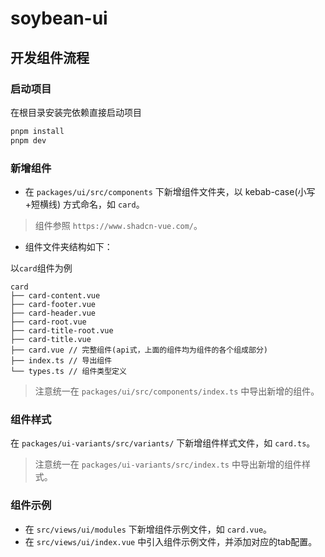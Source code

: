 # soybean-ui

## 开发组件流程

### 启动项目

在根目录安装完依赖直接启动项目
```bash
pnpm install
pnpm dev
```

### 新增组件

- 在 `packages/ui/src/components` 下新增组件文件夹，以 kebab-case(小写+短横线) 方式命名，如 `card`。
> 组件参照 `https://www.shadcn-vue.com/`。

- 组件文件夹结构如下：

以`card`组件为例

```
card
├── card-content.vue
├── card-footer.vue
├── card-header.vue
├── card-root.vue
├── card-title-root.vue
├── card-title.vue
├── card.vue // 完整组件(api式，上面的组件均为组件的各个组成部分)
├── index.ts // 导出组件
└── types.ts // 组件类型定义
```

> 注意统一在 `packages/ui/src/components/index.ts` 中导出新增的组件。

### 组件样式

在 `packages/ui-variants/src/variants/` 下新增组件样式文件，如 `card.ts`。

> 注意统一在 `packages/ui-variants/src/index.ts` 中导出新增的组件样式。

### 组件示例

- 在 `src/views/ui/modules` 下新增组件示例文件，如 `card.vue`。
- 在 `src/views/ui/index.vue` 中引入组件示例文件，并添加对应的tab配置。
